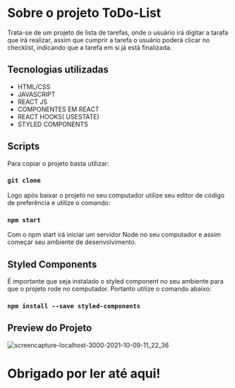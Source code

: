 # Sobre o projeto ToDo-List

Trata-se de um projeto de lista de tarefas, onde o usuário irá digitar a tarafa que irá realizar, assim que cumprir a tarefa o usuário poderá clicar no checklist,
indicando que a tarefa em si já está finalizada.

## Tecnologias utilizadas

- HTML/CSS
- JAVASCRIPT
- REACT JS
- COMPONENTES EM REACT
- REACT HOOKS( USESTATE)
- STYLED COMPONENTS

## Scripts

Para copiar o projeto basta utilizar:

### `git clone`

Logo após baixar o projeto no seu computador utilize seu editor de código de preferência e utilize o comando:

### `npm start`

Com o npm start irá iniciar um servidor Node no seu computador e assim começar seu ambiente de desenvolvimento.

## Styled Components

É importante que seja instalado o styled component no seu ambiente para que o projeto rode no computador.
Portanto utilize o comando abaixo:

### `npm install --save styled-components`

## Preview do Projeto

![screencapture-localhost-3000-2021-10-09-11_22_36](https://user-images.githubusercontent.com/63349248/136661955-a77a096d-60b0-4dde-9890-90a3461d9dec.png)

# Obrigado por ler até aqui!
